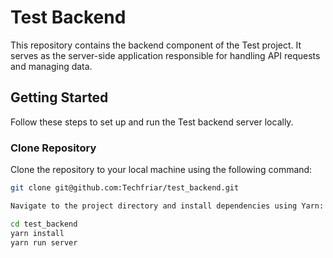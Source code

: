 # Test Backend

This repository contains the backend component of the Test project. It serves as the server-side application responsible for handling API requests and managing data.

## Getting Started

Follow these steps to set up and run the Test backend server locally.

### Clone Repository

Clone the repository to your local machine using the following command:

```bash
git clone git@github.com:Techfriar/test_backend.git

Navigate to the project directory and install dependencies using Yarn:

cd test_backend
yarn install
yarn run server
```
